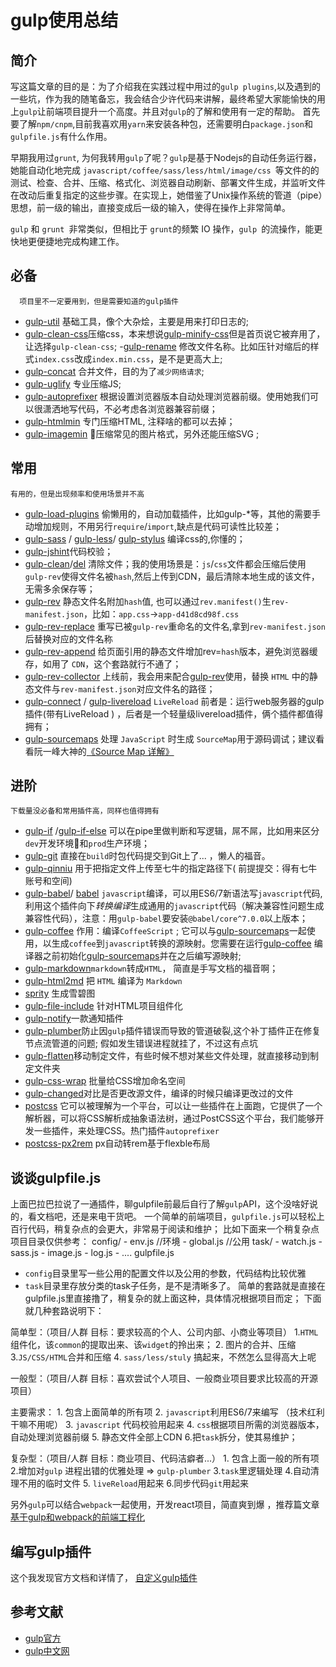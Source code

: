 # gulp使用总结


## 简介

   写这篇文章的目的是：为了介绍我在实践过程中用过的`gulp plugins`,以及遇到的一些坑，作为我的随笔备忘，我会结合少许代码来讲解，最终希望大家能愉快的用上`gulp`让前端项目提升一个高度。并且对`gulp`的了解和使用有一定的帮助。
   首先要了解`npm/cnpm`,目前我喜欢用`yarn`来安装各种包，还需要明白`package.json`和`gulpfile.js`有什么作用。

  早期我用过`grunt`, 为何我转用`gulp`了呢？`gulp`是基于Nodejs的自动任务运行器， 她能自动化地完成 `javascript/coffee/sass/less/html/image/css `等文件的的测试、检查、合并、压缩、格式化、浏览器自动刷新、部署文件生成，并监听文件在改动后重复指定的这些步骤。在实现上，她借鉴了Unix操作系统的管道（pipe）思想，前一级的输出，直接变成后一级的输入，使得在操作上非常简单。

   `gulp` 和 `grunt `非常类似，但相比于 `grunt`的频繁 IO 操作，`gulp `的流操作，能更快地更便捷地完成构建工作。

## 必备
 	  项目里不一定要用到，但是需要知道的gulp插件

- [gulp-util](https://www.npmjs.com/package/gulp-util)  基础工具，像个大杂烩，主要是用来打印日志的;
- [gulp-clean-css](https://www.npmjs.com/package/gulp-minify-css)压缩css，本来想说[gulp-minify-css](https://www.npmjs.com/package/gulp-minify-css)但是首页说它被弃用了，让选择`gulp-clean-css`;
-[gulp-rename](https://www.npmjs.com/package/gulp-rename) 修改文件名称。比如压针对缩后的样式`index.css`改成`index.min.css`，是不是更高大上;
- [gulp-concat](https://www.npmjs.com/package/gulp-concat) 合并文件，目的为了`减少网络请求`;
- [gulp-uglify](https://www.npmjs.com/package/gulp-uglify) 专业压缩JS;
- [gulp-autoprefixer](https://www.npmjs.com/package/gulp-autoprefixer) 根据设置浏览器版本自动处理浏览器前缀。使用她我们可以很潇洒地写代码，不必考虑各浏览器兼容前缀；
- [gulp-htmlmin](https://www.npmjs.com/package/gulp-htmlmin)  专门压缩HTML, 注释啥的都可以去掉；
- [gulp-imagemin](https://www.npmjs.com/package/gulp-imagemin) 压缩常见的图片格式，另外还能压缩SVG ;

## 常用
    有用的，但是出现频率和使用场景并不高
- [gulp-load-plugins](https://www.npmjs.com/package/gulp-load-plugins) 偷懒用的，自动加载插件，比如gulp-*等，其他的需要手动增加规则，不用另行`require`/`import`,缺点是代码可读性比较差；
- [gulp-sass](https://www.npmjs.com/package/gulp-sass) / [gulp-less](https://www.npmjs.com/package/gulp-less)/ [gulp-stylus](https://www.npmjs.com/package/gulp-stylus)  编译css的,你懂的；
- [gulp-jshint](https://www.npmjs.com/package/gulp-jshint)代码校验；
- [gulp-clean](https://www.npmjs.com/package/gulp-clean)/[del](https://www.npmjs.com/package/del) 清除文件；我的使用场景是：`js`/`css`文件都会压缩后使用`gulp-rev`使得文件名被`hash`,然后上传到CDN，最后清除本地生成的该文件，无需多余保存等；
- [gulp-rev](https://www.npmjs.com/package/gulp-rev)  静态文件名附加`hash`值, 也可以通过`rev.manifest()`生`rev-manifest.json`，比如：`app.css`→`app-d41d8cd98f.css`
- [gulp-rev-replace](https://www.npmjs.com/package/gulp-rev-replace)  重写已被`gulp-rev`重命名的文件名,拿到`rev-manifest.json`后替换对应的文件名称
- [gulp-rev-append](https://www.npmjs.com/package/gulp-rev-append) 给页面引用的静态文件增加rev=`hash`版本，避免浏览器缓存，如用了 `CDN`，这个套路就行不通了；
- [gulp-rev-collector](https://www.npmjs.com/package/gulp-rev-collector) 上线前，我会用来配合[gulp-rev](https://www.npmjs.com/package/gulp-rev)使用，替换 `HTML` 中的静态文件与`rev-manifest.json`对应文件名的路径；
- [gulp-connect](https://www.npmjs.com/package/gulp-connect) / [gulp-livereload](https://www.npmjs.com/package/gulp-livereload) `LiveReload`  前者是：运行web服务器的gulp插件(带有LiveReload )   ，后者是一个轻量级livereload插件，俩个插件都值得拥有；
- [gulp-sourcemaps](https://www.npmjs.com/package/gulp-sourcemaps) 处理 `JavaScript` 时生成 `SourceMap`用于源码调试；建议看看阮一峰大神的[《Source Map 详解》](http://www.ruanyifeng.com/blog/2013/01/javascript_source_map.html)

## 进阶
    下载量没必备和常用插件高，同样也值得拥有
- [gulp-if](https://www.npmjs.com/package/gulp-if) /[gulp-if-else](https://www.npmjs.com/package/gulp-if-else) 可以在pipe里做判断和写逻辑，屌不屌，比如用来区分`dev`开发环境和`prod`生产环境；
- [gulp-git](https://www.npmjs.com/package/gulp-git) 直接在`build`时包代码提交到Git上了... ，懒人的福音。
- [gulp-qinniu](https://www.npmjs.com/package/gulp-qiniu) 用于把指定文件上传至七牛的指定路径下( 前提提交：得有七牛账号和空间)
- [gulp-babel](https://www.npmjs.com/package/gulp-babel)/ [babel](https://www.npmjs.com/package/babel) `javascript`编译，可以用ES6/7新语法写`javascript`代码,利用这个插件向下*转换编译*生成通用的`javascript`代码（解决兼容性问题生成兼容性代码），注意：用`gulp-babel`要安装`@babel/core^7.0.0`以上版本；
- [gulp-coffee](https://www.npmjs.com/package/gulp-coffee) 作用：编译`CoffeeScript`	; 它可以与[gulp-sourcemaps](https://github.com/floridoo/gulp-sourcemaps)一起使用，以生成`coffee`到`javascript`转换的源映射。您需要在运行[gulp-coffee](https://github.com/floridoo/gulp-coffee) 编译器之前初始化[gulp-sourcemaps](https://github.com/floridoo/gulp-sourcemaps)并在之后编写源映射;
- [gulp-markdown](https://www.npmjs.com/package/gulp-markdown)`markdown`转成`HTML`， 简直是手写文档的福音啊；
- [gulp-html2md](https://www.npmjs.com/package/gulp-html2md) 把 `HTML` 编译为 `Markdown`
- [sprity](https://www.npmjs.com/package/sprity) 生成雪碧图
- [gulp-file-include](https://www.npmjs.com/package/gulp-file-include) 针对HTML项目组件化
- [gulp-notify](https://www.npmjs.com/package/gulp-notify)一款通知插件
- [gulp-plumber](https://www.npmjs.com/package/gulp-plumber)防止因`gulp`插件错误而导致的管道破裂,这个补丁插件正在修复节点流管道的问题; 假如发生错误进程就挂了，不过这有点坑
- [gulp-flatten](https://www.npmjs.com/package/gulp-flatten)移动制定文件，有些时候不想对某些文件处理，就直接移动到制定文件夹
- [gulp-css-wrap](https://www.npmjs.com/package/gulp-css-wrap) 批量给CSS增加命名空间
- [gulp-changed](https://www.npmjs.com/package/gulp-changed)对比是否更改源文件，编译的时候只编译更改过的文件
- [postcss](https://www.npmjs.com/package/postcss) 它可以被理解为一个平台，可以让一些插件在上面跑，它提供了一个解析器，可以将CSS解析成抽象语法树，通过PostCSS这个平台，我们能够开发一些插件，来处理CSS。热门插件`autoprefixer`
- [postcss-px2rem](https://www.npmjs.com/package/postcss-px2rem)  px自动转rem基于flexble布局
## 谈谈gulpfile.js
    
   上面巴拉巴拉说了一通插件，聊gulpfile前最后自行了解`gulp`API，这个没啥好说的，看文档吧，还是来电干货吧。
 一个简单的前端项目，`gulpfile.js`可以轻松上百行代码，稍复杂点的会更大，非常易于阅读和维护；
  比如下面来一个稍复杂点项目目录仅供参考：
config/
	-  env.js  //环境
	-  global.js //公用
task/
	- watch.js
	- sass.js
  	- image.js
 	- log.js
 	- ....
 gulpfile.js

- `config`目录里写一些公用的配置文件以及公用的参数，代码结构比较优雅
- `task`目录里存放分类的task子任务，是不是清晰多了。
 简单的套路就是直接在gulpfile.js里直接撸了，稍复杂的就上面这种，具体情况根据项目而定；
下面就几种套路说明下：

简单型：（项目/人群  目标：要求较高的个人、公司内部、小商业等项目）
	1.`HTML`组件化，该`common`的提取出来、该`widget`的拎出来；
	2. 图片的合并、压缩
	3.`JS/CSS/HTML`合并和压缩
	4. `sass/less/stuly` 搞起来，不然怎么显得高大上呢

 一般型：（项目/人群  目标：喜欢尝试个人项目、一般商业项目要求比较高的开源项目）

主要需求：
	1. 包含上面简单的所有项
	2. `javascript`利用ES6/7来编写 （技术红利干嘛不用呢）
 	3. `javascript` 代码校验用起来
	4. `css`根据项目所需的浏览器版本，自动处理浏览器前缀
	5. 静态文件全部上CDN
	6.把`task`拆分，使其易维护；

复杂型：（项目/人群 目标：商业项目、代码洁癖者...）
	1. 包含上面一般的所有项
	2.增加对`gulp` 进程出错的优雅处理 => `gulp-plumber`
	3.`task`里逻辑处理
	4.自动清理不用的临时文件
	5. `liveReload`用起来
	6.同步代码`git`用起来

另外`gulp`可以结合`webpack`一起使用，开发react项目，简直爽到爆 ，推荐篇文章 [基于gulp和webpack的前端工程化](https://www.cnblogs.com/chris-oil/p/5979321.html)
## 编写gulp插件
   这个我发现官方文档和详情了， [自定义gulp插件](https://www.gulpjs.com.cn/docs/writing-a-plugin/)

## 参考文献
- [gulp官方](https://gulpjs.com/)
- [gulp中文网](https://www.gulpjs.com.cn/)


